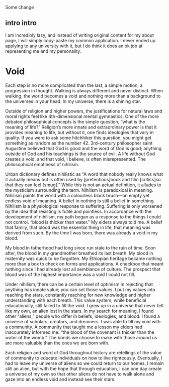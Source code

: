  Some change
## intro intro

I am incredibly lazy, and instead of writing original content for my about page, I will simply copy-paste my common application. I never ended up applying to any university with it, but I do think it does an ok job at representing me and my personality.

# Void

Each step is no more complicated than the last, a simple motion, a progression in thought. Walking is always different and never distinct. When walking, the world becomes a void and nothing more than a background to the universes in your head. In my universe, there is a shining star.

Outside of religion and higher powers, the justifications for natural laws and moral rights feel like 4th-dimensional mental gymnastics. One of the more debated philosophical concepts is the simple question, “what is the meaning of life?” Religion’s more innate and extraordinary power is that it provides meaning to life, but without it, one finds ideologies that vary in quality. If you were to ask some hitchhiker this question, you might get something as random as the number 42. 3rd-century philosopher saint Augustine believed that God is good and the word of God is good; anything outside of God and his teachings is the source of evil. A life without God creates a void, and that void, I believe, is often misrepresented. The philosophical emptiness of nihilism.

Urban dictionary defines nihilistic as “A word that nobody really knows what it actually means but is often used by [pretentious]book and film [critics]so that they can feel [smug].” While this is not an actual definition, it alludes to the mysticism surrounding the term. Nihilism is paradoxical in meaning. Nihilism paints the world with a colourless black brush—an empty yet endless void of meaning. A belief in nothing is still a belief in something. Nihilism is a physiological response to suffering. Suffering is only worsened by the idea that resisting is futile and pointless. In accordance with the development of nihilism, my path began as a response to the things I could not control. “blood is thicker than water.” My elders always told me. A belief that family, that blood was the essential thing in life, that meaning was derived from such. By the time I was born, there was already a void in my blood.

My blood in fatherhood had long since run stale to the ruin of time. Soon after, the blood in my grandmother breathed its last breath. My blood in maternity was quick to be forgotten. My Ethiopian heritage became nothing more than a box to check on forms and applications. A checkbox that meant nothing since I had already lost all semblance of culture. The prospect that blood was of the highest importance was a void I could not fill.

Under nihilism, there can be a certain level of optimism in rejecting that anything has innate value; you can set those values. I put my values into reaching the stars, constantly reaching for new knowledge and higher understanding with each breath. This value system, while beneficial educationally, still failed to fill the void. I grew up in a universe that never felt like my own, an alien lost in the stars. In my search for meaning, I found other “aliens,” people who differ in beliefs, ideologies, and blood. I found a universe of scholars, creators, and dreamers. I was able to fill my void with a community. A community that taught me a lesson my elders had inaccurately informed me. “the blood of the covenant is thicker than the water of the womb.” The bonds we choose to make with those around us are more valuable than the ones we are born with.

Each religion and word of God throughout history are retellings of the value of community to educate individuals on how to live righteously. Eventually, I had to leave my universe of aliens so we could return to our homes. I remain still an alien, but with the hope that through education, I can one day create a universe of my own so that other aliens do not have to walk alone and gaze into an endless void and instead see their stars.